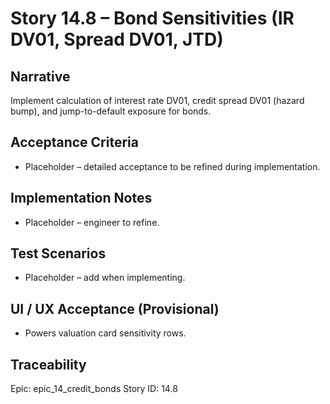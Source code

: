 # Story 14.8 – Bond Sensitivities (IR DV01, Spread DV01, JTD)

## Narrative
Implement calculation of interest rate DV01, credit spread DV01 (hazard bump), and jump-to-default exposure for bonds.

## Acceptance Criteria
- Placeholder – detailed acceptance to be refined during implementation.

## Implementation Notes
- Placeholder – engineer to refine.

## Test Scenarios
- Placeholder – add when implementing.

## UI / UX Acceptance (Provisional)
- Powers valuation card sensitivity rows.

## Traceability
Epic: epic_14_credit_bonds
Story ID: 14.8
